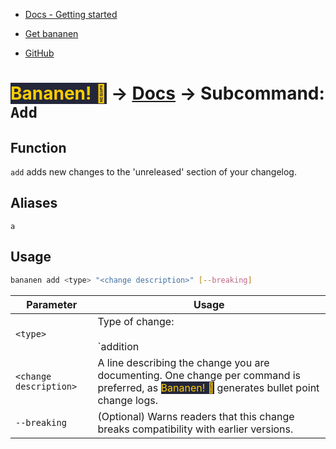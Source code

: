 - [Docs - Getting started](https://strawmelonjuice.com/?p=projects/bananen/docs)

- [Get bananen](https://strawmelonjuice.com/?p=projects/bananen/get)
- [GitHub](https://github.com/strawmelonjuice/bananen/)

# <span style="background-color: #24273a; color: #ffcc00">Bananen! 🍌</span> -> [Docs](https://strawmelonjuice.com/?p=projects/bananen/docs) -> Subcommand: `Add`

## Function

`add` adds new changes to the 'unreleased' section of your changelog.

## Aliases

`a`

## Usage

```bash
bananen add <type> "<change description>" [--breaking]
```

| Parameter              | Usage                                                        |
| ---------------------- | ------------------------------------------------------------ |
| `<type>`               | Type of change:<br /><br />`addition|add|a`: Addition<br />`update|up|u`: Update<br />`fix|solve|f`: Fix<br />`removal|rem|del|r`: Removal |
| `<change description>` | A line describing the change you are documenting. One change per command is preferred, as <span style="background-color: #24273a; color: #ffcc00">Bananen! 🍌</span> generates bullet point change logs. |
| `--breaking`           | (Optional) Warns readers that this change breaks compatibility with earlier versions. |

